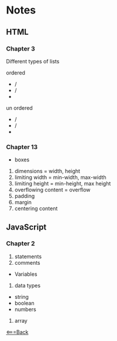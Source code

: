 # Notes

## HTML 
### Chapter 3
<dl>Different types of lists</dl>
  <dt>ordered</dt>

  * /<ol></ol>
  * /<li></li>
  <dt>un ordered </dt>

  * /<ul></ul>
  * /<li></li>

### Chapter 13
* boxes
1. dimensions = width, height
1. limiting width = min-width, max-width
1. limiting height = min-height, max height 
1. overflowing content = overflow
1. padding 
1. margin
1. centering content

## JavaScript
### Chapter 2
1. statements
1. comments
* Variables
1. data types
  * string
  * boolean
  * numbers
1. array


[<===Back](README.md)